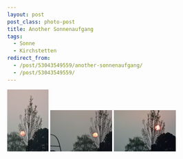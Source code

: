 ```yaml
---
layout: post
post_class: photo-post
title: Another Sonnenaufgang
tags:
  - Sonne
  - Kirchstetten
redirect_from:
  - /post/53043549559/another-sonnenaufgang/
  - /post/53043549559/
---
```

[![](/photos/2013-04-23-01-th.jpg)](/photos/2013-04-23-01-hd.jpg)
[![](/photos/2013-04-23-02-th.jpg)](/photos/2013-04-23-02-hd.jpg)
[![](/photos/2013-04-23-03-th.jpg)](/photos/2013-04-23-03-hd.jpg)
